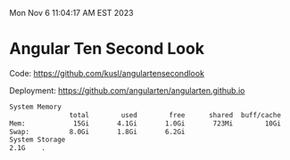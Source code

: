 Mon Nov  6 11:04:17 AM EST 2023

# Angular Ten Second Look

Code: https://github.com/kusl/angulartensecondlook

Deployment: https://github.com/angularten/angularten.github.io

```bash
System Memory
               total        used        free      shared  buff/cache   available
Mem:            15Gi       4.1Gi       1.0Gi       723Mi        10Gi        10Gi
Swap:          8.0Gi       1.8Gi       6.2Gi
System Storage
2.1G	.
